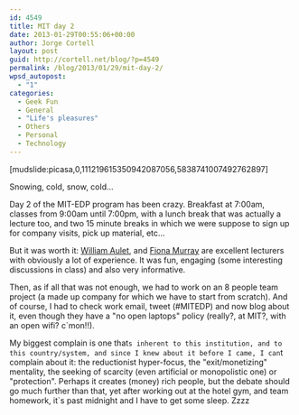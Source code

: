 ```yaml
---
id: 4549
title: MIT day 2
date: 2013-01-29T00:55:06+00:00
author: Jorge Cortell
layout: post
guid: http://cortell.net/blog/?p=4549
permalink: /blog/2013/01/29/mit-day-2/
wpsd_autopost:
  - "1"
categories:
  - Geek Fun
  - General
  - "Life's pleasures"
  - Others
  - Personal
  - Technology
---
```

[mudslide:picasa,0,111219615350942087056,5838741007492762897]

Snowing, cold, snow, cold...

Day 2 of the MIT-EDP program has been crazy. Breakfast at 7:00am, classes from 9:00am until 7:00pm, with a lunch break that was actually a lecture too, and two 15 minute breaks in which we were suppose to sign up for company visits, pick up material, etc...

But it was worth it: [William Aulet](http://executive.mit.edu/faculty/profile/58-william-aulet), and [Fiona Murray](http://executive.mit.edu/faculty/profile/21-fiona-murray) are excellent lecturers with obviously a lot of experience. It was fun, engaging (some interesting discussions in class) and also very informative.

Then, as if all that was not enough, we had to work on an 8 people team project (a made up company for which we have to start from scratch). And of course, I had to check work email, tweet (#MITEDP) and now blog about it, even though they have a "no open laptops" policy (really?, at MIT?, with an open wifi? c`mon!!).

My biggest complain is one that`s inherent to this institution, and to this country/system, and since I knew about it before I came, I can`t complain about it: the reductionist hyper-focus, the "exit/monetizing" mentality, the seeking of scarcity (even artificial or monopolistic one) or "protection". Perhaps it creates (money) rich people, but the debate should go much further than that, yet after working out at the hotel gym, and team homework, it`s past midnight and I have to get some sleep. Zzzz
